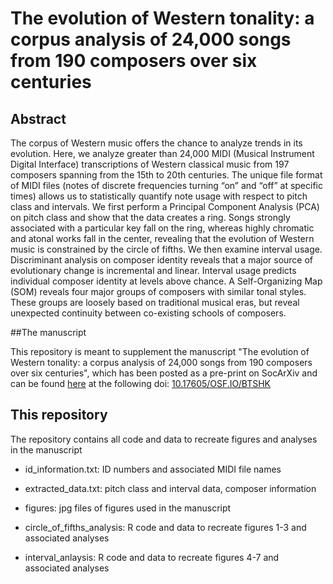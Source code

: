 # The evolution of Western tonality: a corpus analysis of 24,000 songs from 190 composers over six centuries

## Abstract

The corpus of Western music offers the chance to analyze trends in its evolution. Here, we analyze greater than 24,000 MIDI (Musical Instrument Digital Interface) transcriptions of Western classical music from 197 composers spanning from the 15th to 20th centuries. The unique file format of MIDI files (notes of discrete frequencies turning “on” and “off” at specific times) allows us to statistically quantify note usage with respect to pitch class and intervals. We first perform a Principal Component Analysis (PCA) on pitch class and show that the data creates a ring. Songs strongly associated with a particular key fall on the ring, whereas highly chromatic and atonal works fall in the center, revealing that the evolution of Western music is constrained by the circle of fifths. We then examine interval usage. Discriminant analysis on composer identity reveals that a major source of evolutionary change is incremental and linear. Interval usage predicts individual composer identity at levels above chance. A Self-Organizing Map (SOM) reveals four major groups of composers with similar tonal styles. These groups are loosely based on traditional musical eras, but reveal unexpected continuity between co-existing schools of composers.

##The manuscript

This repository is meant to supplement the manuscript "The evolution of Western tonality: a corpus analysis of 24,000 songs from 190 composers over six centuries", which has been posted as a pre-print on SocArXiv and can be found [here](https://www.doi.org/10.17605/OSF.IO/BTSHK) at the following doi: [10.17605/OSF.IO/BTSHK](https://www.doi.org/10.17605/OSF.IO/BTSHK)

## This repository

The repository contains all code and data to recreate figures and analyses in the manuscript

* id_information.txt: ID numbers and associated MIDI file names

* extracted_data.txt: pitch class and interval data, composer information

* figures: jpg files of figures used in the manuscript

* circle_of_fifths_analysis: R code and data to recreate figures 1-3 and associated analyses

* interval_anlaysis: R code and data to recreate figures 4-7 and associated analyses


